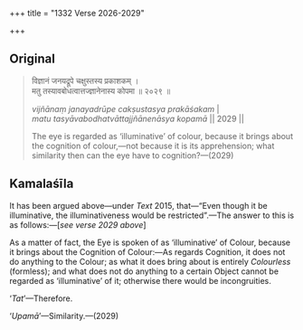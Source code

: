 +++
title = "1332 Verse 2026-2029"

+++
## Original 
>
> विज्ञानं जनयद्रूपे चक्षुस्तस्य प्रकाशकम् ।  
> मतु तस्यावबोधत्वात्तज्ज्ञानेनास्य कोपमा ॥ २०२९ ॥ 
>
> *vijñānaṃ janayadrūpe cakṣustasya prakāśakam* \|  
> *matu tasyāvabodhatvāttajjñānenāsya kopamā* \|\| 2029 \|\| 
>
> The eye is regarded as ‘illuminative’ of colour, because it brings about the cognition of colour,—not because it is its apprehension; what similarity then can the eye have to cognition?—(2029)



## Kamalaśīla

It has been argued above—under *Text* 2015, that—“Even though it be illuminative, the illuminativeness would be restricted”.—The answer to this is as follows:—[*see verse 2029 above*]

As a matter of fact, the Eye is spoken of as ‘illuminative’ of Colour, because it brings about the Cognition of Colour:—As regards Cognition, it does not do anything to the Colour; as what it does bring about is entirely *Colourless* (formless); and what does not do anything to a certain Object cannot be regarded as ‘illuminative’ of it; otherwise there would be incongruities.

‘*Tat*’—Therefore.

‘*Upamā*’—Similarity.—(2029)


